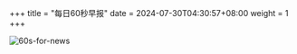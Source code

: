 +++
title = "每日60秒早报"
date = 2024-07-30T04:30:57+08:00
weight = 1
+++

![60s-for-news](/img/zaobao/zaobao.png "由 ALAPI 提供支持")

